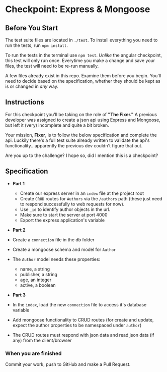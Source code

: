 # Checkpoint: Express & Mongoose


## Before You Start

The test suite files are located in `./test`. To install everything you need to run the tests, run `npm install`.

To run the tests in the terminal use `npm test`. *Unlike* the angular checkpoint, this test will only run once. Everytime you make a change and save your files, the test will need to be re-run manually.

A few files already exist in this repo. Examine them before you begin. You'll need to decide based on the specification, whether they should be kept as is or changed in *any* way.

## Instructions

For this checkpoint you'll be taking on the role of **"The Fixer."** A previous developer was assigned to create a json api using Express and Mongoose, but left it (very) incomplete and quite a bit broken.

Your mission, **Fixer**, is to follow the below specification and complete the api. Luckily there's a full test suite already written to validate the api's functionality...apparently the previous dev couldn't figure that out.

Are you up to the challenge? I hope so, did I mention this is a checkpoint?

## Specification

- **Part 1**
  - Create our express server in an `index` file at the project root
  - Create `CRUD` routes for `Authors` via the `/authors` path (these just need to respond successfully to web requests for now).
  - Use `_id` to identify author objects in the url.
  - Make sure to start the server at port 4000
  - Export the express application's variable

- **Part 2**
- Create a `connection` file in the db folder
- Create a mongoose schema and model for `Author`
- The `Author` model needs these properties:
  - name, a string
  - publisher, a string
  - age, an integer
  - active, a boolean

- **Part 3**
- In the `index`, load the new `connection` file to access it's database variable
- Add mongoose functionality to CRUD routes (for create and update, expect the author properties to be namespaced under `author`)
- The CRUD routes must respond with json data and read json data (if any) from the client/browser


### When you are finished
Commit your work, push to GitHub and make a Pull Request.